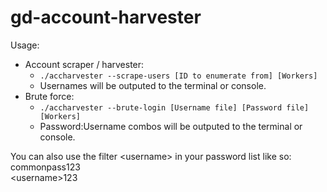 # gd-account-harvester
Usage:
- Account scraper / harvester:
    - `./accharvester --scrape-users [ID to enumerate from] [Workers]`
    - Usernames will be outputed to the terminal or console.
- Brute force:
    - `./accharvester --brute-login [Username file] [Password file] [Workers]`
    - Password:Username combos will be outputed to the terminal or console.

You can also use the filter \<username\> in your password list like so:
commonpass123 \
\<username\>123
